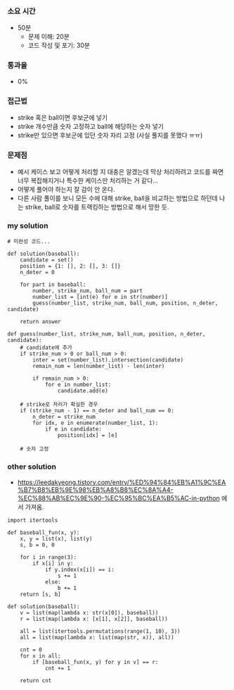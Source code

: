 ### 소요 시간
- 50분
    - 문제 이해: 20분
    - 코드 작성 및 포기: 30분

### 통과율
- 0%

### 접근법
- strike 혹은 ball이면 후보군에 넣기
- strike 개수만큼 숫자 고정하고 ball에 해당하는 숫자 넣기
- strike만 있으면 후보군에 있던 숫자 자리 고정
(사실 풀지를 못했다 ㅠㅠ)

### 문제점
- 예시 케이스 보고 어떻게 처리할 지 대충은 알겠는데 막상 처리하려고 코드를 짜면 너무 복잡해지거나 특수한 케이스만 처리하는 거 같다...
- 어떻게 풀어야 하는지 잘 감이 안 온다.
- 다른 사람 풀이를 보니 모든 수에 대해 strike, ball을 비교하는 방법으로 하던데 나는 strike, ball로 숫자를 트랙킹하는 방법으로 해서 망한 듯.

### my solution
```
# 미완성 코드...

def solution(baseball):
    candidate = set()
    position = {1: [], 2: [], 3: []}
    n_deter = 0
    
    for part in baseball:
        number, strike_num, ball_num = part
        number_list = [int(e) for e in str(number)]
        guess(number_list, strike_num, ball_num, position, n_deter, candidate)
    
    return answer

def guess(number_list, strike_num, ball_num, position, n_deter, candidate):
    # candidate에 추가
    if strike_num > 0 or ball_num > 0:
        inter = set(number_list).intersection(candidate)
        remain_num = len(number_list) - len(inter)
        
        if remain_num > 0:
            for e in number_list:
                candidate.add(e)
    
    # strike로 자리가 확실한 경우
    if (strike_num - 1) == n_deter and ball_num == 0:
        n_deter = strike_num
        for idx, e in enumerate(number_list, 1):
            if e in candidate:
                position[idx] = [e]
                
    # 숫자 고정
```

### other solution
- https://leedakyeong.tistory.com/entry/%ED%94%84%EB%A1%9C%EA%B7%B8%EB%9E%98%EB%A8%B8%EC%8A%A4-%EC%88%AB%EC%9E%90-%EC%95%BC%EA%B5%AC-in-python 에서 가져옴.
```
import itertools

def baseball_fun(x, y):
    x, y = list(x), list(y)
    s, b = 0, 0

    for i in range(3):
        if x[i] in y:
            if y.index(x[i]) == i:
                s += 1
            else:
                b += 1
    return [s, b]

def solution(baseball):
    v = list(map(lambda x: str(x[0]), baseball))
    r = list(map(lambda x: [x[1], x[2]], baseball))

    all = list(itertools.permutations(range(1, 10), 3))
    all = list(map(lambda x: list(map(str, x)), all))

    cnt = 0
    for x in all:
        if [baseball_fun(x, y) for y in v] == r:
            cnt += 1
    
    return cnt
```